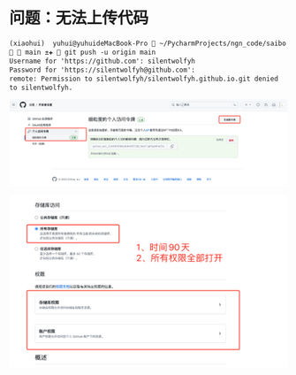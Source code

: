 # 问题：无法上传代码

```
(xiaohui)  yuhui@yuhuideMacBook-Pro  ~/PycharmProjects/ngn_code/saibo   main ±✚  git push -u origin main
Username for 'https://github.com': silentwolfyh
Password for 'https://silentwolfyh@github.com': 
remote: Permission to silentwolfyh/silentwolfyh.github.io.git denied to silentwolfyh.
```

![图片01](picture/01.png)

![图片01](picture/02.png)